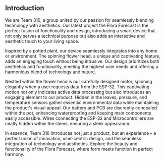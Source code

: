 ## Introduction
We are Team 310, a group united by our passion for seamlessly blending technology with aesthetics. Our latest project the Flora Forecast is the perfect fusion of functionality and design, introducing a smart device that not only serves a technical purpose but also adds an interactive and aesthetic touch to your living space.  

Inspired by a potted plant, our device seamlessly integrates into any home or environment. The spinning flower head, a unique and captivating feature, adds an engaging touch without being intrusive. Our design prioritizes both aesthetics and functionality, meeting the highest user needs and offering a harmonious blend of technology and nature.  

Nestled within the flower head is our carefully designed motor, spinning elegantly when a user requests data from the ESP-32. This captivating motion not only indicates active data processing but also introduces an engaging element to our product. Hidden in the leaves, pressure, and temperature sensors gather essential environmental data while maintaining the product's visual appeal. Our battery and PCB are discreetly concealed within the pot, enhancing waterproofing and keeping main components easily accessible. Wires connecting the ESP-32 and Microcontrollers are neatly hidden within the stems, ensuring a sleek appearance.  

In essence, Team 310 introduces not just a product, but an experience – a perfect union of innovation, user-centric design, and the seamless integration of technology and aesthetics. Explore the beauty and functionality of the Flora Forecast, where form meets function in perfect harmony.
